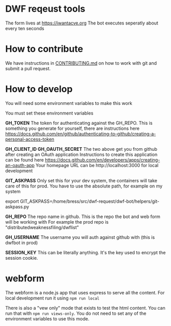 # DWF reqeust tools

The form lives at https://iwantacve.org
The bot executes seperatly about every ten seconds

# How to contribute
We have instructions in [CONTRIBUTING.md](https://github.com/distributedweaknessfiling/dwf-request/blob/main/CONTRIBUTING.md) on how to work with git and submit a pull request.

# How to develop

You will need some environment variables to make this work

You must set these environment variables

**GH_TOKEN**
The token for authenticating against the GH_REPO. This is something you generate for yourself, there are instructions here
https://docs.github.com/en/github/authenticating-to-github/creating-a-personal-access-token

**GH_CLIENT_ID
GH_OAUTH_SECRET**
The two above get you from github after creating an OAuth application
Instructions to create this application can be found here
https://docs.github.com/en/developers/apps/creating-an-oauth-app
Your homepage URL can be http://localhost:3000 for local development

**GIT_ASKPASS**
Only set this for your dev system, the containers will take care of this
for prod. You have to use the absolute path, for example on my system

export GIT_ASKPASS=/home/bress/src/dwf-request/dwf-bot/helpers/git-askpass.py

**GH_REPO**
The repo name in github. This is the repo the bot and web form will be working with
For example the prod repo is "distributedweaknessfiling/dwflist"

**GH_USERNAME**
The username you will auth against github with (this is dwfbot in prod)

**SESSION_KEY**
This can be literally anything. It's the key used to encrypt the session
cookie.

# webform

The webform is a node.js app that uses express to serve all the content.
For local development run it using `npm run local`

There is also a "vew only" mode that exists to test the html content. You
can run that with `npm run views-only`. You do not need to set any of the
environment variables to use this mode.
